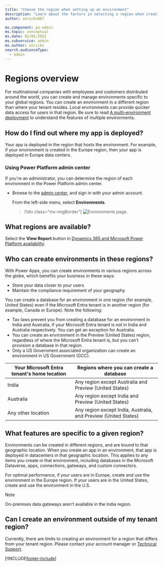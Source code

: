 ```yaml
---
title: "Choose the region when setting up an environment"
description: "Learn about the factors in selecting a region when creating a new environment in Microsoft Power Platform admin center."
author: sericks007

ms.component: pa-admin
ms.topic: conceptual
ms.date: 02/01/2022
ms.subservice: admin
ms.author: sericks
search.audienceType: 
  - admin
---
```

# Regions overview 

For multinational companies with employees and customers distributed around the world, you can create and manage environments specific to your global regions. You can create an environment in a different region than where your tenant resides. Local environments can provide quicker data access for users in that region. Be sure to read [A multi-environment deployment](multiple-online-environments-tenants.md#a-multi-environment-deployment) to understand the features of multiple environments.  

## How do I find out where my app is deployed?

Your app is deployed in the region that hosts the environment. For example, if your environment is created in the Europe region, then your app is deployed in Europe data centers.

### Using Power Platform admin center
If you're an administrator, you can determine the region of each environment in the Power Platform admin center.

- Browse to the [admin center](https://admin.powerplatform.microsoft.com), and sign in with your admin account.
  
  From the left-side menu, select **Environments**.
  
  > [!div class="mx-imgBorder"] 
  > ![Environments page.](media/environment-list-region.png "Environments page")

## What regions are available?

Select the **View Report** button in [Dynamics 365 and Microsoft Power Platform availability](https://dynamics.microsoft.com/geographic-availability/).

## Who can create environments in these regions?

With Power Apps, you can create environments in various regions across the globe, which benefits your business in these ways:

- Store your data closer to your users
- Maintain the compliance requirement of your geography

You can create a database for an environment in one region (for example, United States) even if the Microsoft Entra tenant is in another region (for example, Canada or Europe). Note the following:

- Tax laws prevent you from creating a database for an environment in India and Australia, if your Microsoft Entra tenant is not in India and Australia respectively. You can get an exception for Australia.
- You can create an environment in the Preview (United States) region, regardless of where the Microsoft Entra tenant is, but you can’t provision a database in that region.
- Only a US Government associated organization can create an environment in US Government (GCC).

|Your Microsoft Entra tenant's home location  |Regions where you can create a database  |
|---------|---------|
|India     | Any region except Australia and Preview (United States)        |
|Australia     | Any region except India and Preview (United States)           |
|Any other location     | Any region except India, Australia, and Preview (United States)           |


## What features are specific to a given region?

Environments can be created in different regions, and are bound to that geographic location. When you create an app in an environment, that app is deployed in datacenters in that geographic location. This applies to any items you create in that environment, including  databases in the Microsoft Dataverse, apps, connections, gateways, and custom connectors.

For optimal performance, if your users are in Europe, create and use the environment in the Europe region. If your users are in the United States, create and use the environment in the U.S.

> [!NOTE]
> On-premises data gateways aren't available in the India region.

## Can I create an environment outside of my tenant region?

Currently, there are limits to creating an environment for a region that differs from your tenant region. Please contact your account manager or [Technical Support](get-help-support.md).


[!INCLUDE[footer-include](../includes/footer-banner.md)]